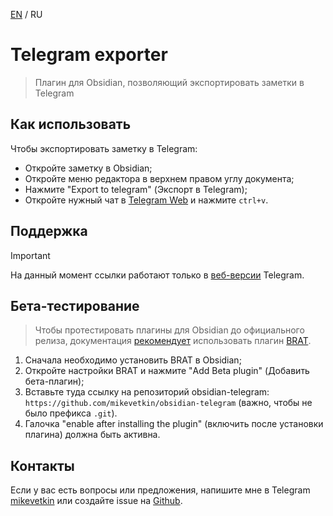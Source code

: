 [EN](https://github.com/mikevetkin/obsidian-telegram/blob/main/README.md) / RU

# Telegram exporter

> Плагин для Obsidian, позволяющий экспортировать заметки в Telegram

## Как использовать

Чтобы экспортировать заметку в Telegram:

- Откройте заметку в Obsidian;
- Откройте меню редактора в верхнем правом углу документа;
- Нажмите "Export to telegram" (Экспорт в Telegram);
- Откройте нужный чат в [Telegram Web](https://web.telegram.org/) и нажмите `ctrl+v`.

## Поддержка

> [!IMPORTANT]
> На данный момент ссылки работают только в [веб-версии](https://web.telegram.org/) Telegram.

## Бета-тестирование

> Чтобы протестировать плагины для Obsidian до официального релиза, документация [рекомендует](https://docs.obsidian.md/Plugins/Releasing/Beta-testing+plugins) использовать плагин [BRAT](obsidian://show-plugin?id=obsidian42-brat).

1. Сначала необходимо установить BRAT в Obsidian;
2. Откройте настройки BRAT и нажмите "Add Beta plugin" (Добавить бета-плагин);
3. Вставьте туда ссылку на репозиторий obsidian-telegram: `https://github.com/mikevetkin/obsidian-telegram` (важно, чтобы не было префикса `.git`).
4. Галочка "enable after installing the plugin" (включить после установки плагина) должна быть активна.

## Контакты

Если у вас есть вопросы или предложения, напишите мне в Telegram [mikevetkin](https://mikevetkin.t.me) или создайте issue на [Github](https://github.com/mikevetkin/obsidian-telegram).
